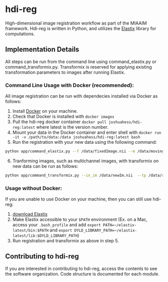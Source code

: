 # hdi-reg
High-dimensional image registration workflow as part of the MIAAIM framework. Hdi-reg is written in Python, and utilizes the [Elastix](https://elastix.lumc.nl) library for computations.

## Implementation Details
All steps can be run from the command line using command_elastix.py or command_transformix.py. Transformix is reserved for applying existing transformation parameters to images after running Elastix. 

### Command Line Usage with Docker (recommended):
All image registration can be run with dependecies installed via Docker as follows:
1. Install [Docker](https://www.docker.com) on your machine.
2. Check that Docker is installed with `docker images`
3. Pull the hdi-reg docker container `docker pull joshuahess/hdi-reg:latest` where latest is the version number.
4. Mount your data in the Docker container and enter shell with `docker run -it -v /path/to/data:/data joshuahess/hdi-reg:latest bash`
5. Run the registration with your new data using the following command:
```bash
python app/command_elastix.py --f /data/fixedImage.nii --m /data/movingImage.nii -p /data/registrationPars.txt --out_dir /data
```
6. Tranforming images, such as multichannel images, with transformix on new data can be run as follows:
```bash
python app/command_transformix.py --in_im /data/newIm.nii  --tp /data/registrationPars.txt --out_dir /data
```

### Usage without Docker:
If you are unable to use Docker on your machine, then you can still use hdi-reg:
1. [download Elastix](https://github.com/SuperElastix/elastix/releases/tag/5.0.1) 
2. Make Elastix accessible to your `$PATH` environment (Ex. on a Mac, access your `.bash_profile` and add `export PATH=~/elastix-latest/bin:$PATH` and `export DYLD_LIBRARY_PATH=~/elastix-latest/lib:$DYLD_LIBRARY_PATH`)
3. Run registration and transformix as above in step 5.

## Contributing to hdi-reg
If you are interested in contributing to hdi-reg, access the contents to see the software organization. Code structure is documented for each module.
